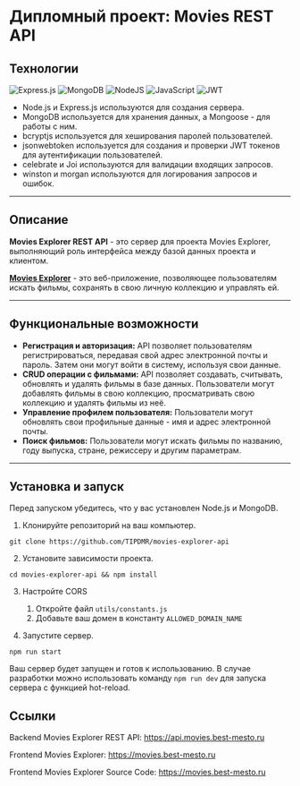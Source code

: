 # **Дипломный проект: Movies REST API**
## Технологии
![Express.js](https://img.shields.io/badge/express.js-%23404d59.svg?style=for-the-badge&logo=express&logoColor=%2361DAFB)
![MongoDB](https://img.shields.io/badge/MongoDB-%234ea94b.svg?style=for-the-badge&logo=mongodb&logoColor=white)
![NodeJS](https://img.shields.io/badge/node.js-6DA55F?style=for-the-badge&logo=node.js&logoColor=white)
![JavaScript](https://img.shields.io/badge/javascript-%23323330.svg?style=for-the-badge&logo=javascript&logoColor=%23F7DF1E)
![JWT](https://img.shields.io/badge/JWT-black?style=for-the-badge&logo=JSON%20web%20tokens)
- Node.js и Express.js используются для создания сервера.
- MongoDB используется для хранения данных, а Mongoose - для работы с ним.
- bcryptjs используется для хеширования паролей пользователей.
- jsonwebtoken используется для создания и проверки JWT токенов для аутентификации пользователей.
- celebrate и Joi используются для валидации входящих запросов.
- winston и morgan используются для логирования запросов и ошибок.
___

## Описание

**Movies Explorer REST API** - это сервер для проекта Movies Explorer, выполняющий роль интерфейса между базой данных проекта и
клиентом.

**[Movies Explorer](https://github.com/TIPDMR/movies-explorer-frontend)** - это веб-приложение, позволяющее пользователям искать фильмы, сохранять в свою личную коллекцию и
управлять ей.

___

## Функциональные возможности

- **Регистрация и авторизация:** API позволяет пользователям регистрироваться, передавая свой адрес электронной почты и
  пароль. Затем они могут войти в систему, используя свои данные.
- **CRUD операции с фильмами:** API позволяет создавать, считывать, обновлять и удалять фильмы в базе данных. Пользователи
  могут добавлять фильмы в свою коллекцию, просматривать свою коллекцию и удалять фильмы из неё.
- **Управление профилем пользователя:** Пользователи могут обновлять свои профильные данные - имя и адрес электронной почты.
- **Поиск фильмов:** Пользователи могут искать фильмы по названию, году выпуска, стране, режиссеру и другим параметрам.

___

## Установка и запуск
Перед запуском убедитесь, что у вас установлен Node.js и MongoDB.

1) Клонируйте репозиторий на ваш компьютер.

```
git clone https://github.com/TIPDMR/movies-explorer-api
```

2) Установите зависимости проекта.

```
cd movies-explorer-api && npm install
```
3) Наcтройте CORS

    1. Откройте файл `utils/constants.js`
    2. Добавьте ваш домен в константу `ALLOWED_DOMAIN_NAME`


4) Запустите сервер.

```
npm run start
```

Ваш сервер будет запущен и готов к использованию. В случае разработки можно использовать команду `npm run dev` для запуска сервера с функцией hot-reload.


## Ссылки

Backend Movies Explorer REST API: https://api.movies.best-mesto.ru

Frontend Movies Explorer: https://movies.best-mesto.ru

Frontend Movies Explorer Source Code: https://movies.best-mesto.ru
